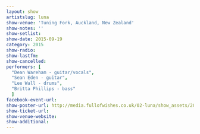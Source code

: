 ```yaml
---
layout: show
artistslug: luna
show-venue: 'Tuning Fork, Auckland, New Zealand'
show-notes: ''
show-setlist: 
show-date: 2015-09-19
category: 2015
show-radio: 
show-lastfm: 
show-cancelled: 
performers: [
  "Dean Wareham - guitar/vocals",
  "Sean Eden - guitar",
  "Lee Wall - drums",
  "Britta Phillips - bass"
  ]
facebook-event-url: 
show-poster-url: http://media.fullofwishes.co.uk/02-luna/show_assets/2015-australia-nz/luna-2015-aus-nz.jpg
show-ticket-url: 
show-venue-website: 
show-additional: 
---
```

